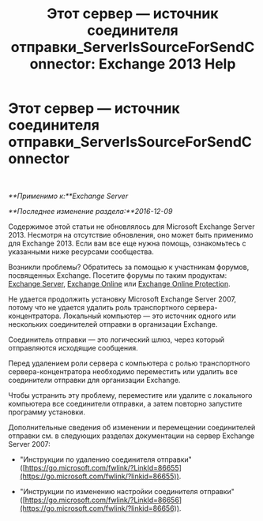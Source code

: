 ﻿---
title: 'Этот сервер — источник соединителя отправки_ServerIsSourceForSendConnector: Exchange 2013 Help'
TOCTitle: Этот сервер — источник соединителя отправки_ServerIsSourceForSendConnector
ms:assetid: 151c0014-c90c-4c52-8e74-4b3f1bc7aaf1
ms:mtpsurl: https://technet.microsoft.com/ru-ru/library/ms.exch.setupreadiness.serverissourceforsendconnector(v=EXCHG.150)
ms:contentKeyID: 50487493
ms.date: 04/30/2018
mtps_version: v=EXCHG.150
ms.translationtype: HT
---

# Этот сервер — источник соединителя отправки\_ServerIsSourceForSendConnector

 

_**Применимо к:**Exchange Server_

_**Последнее изменение раздела:**2016-12-09_

Содержимое этой статьи не обновлялось для Microsoft Exchange Server 2013. Несмотря на отсутствие обновления, оно может быть применимо для Exchange 2013. Если вам все еще нужна помощь, ознакомьтесь с указанными ниже ресурсами сообщества.

Возникли проблемы? Обратитесь за помощью к участникам форумов, посвященных Exchange. Посетите форумы по таким продуктам: [Exchange Server](https://go.microsoft.com/fwlink/p/?linkid=60612), [Exchange Online](https://go.microsoft.com/fwlink/p/?linkid=267542) или [Exchange Online Protection](https://go.microsoft.com/fwlink/p/?linkid=285351).

Не удается продолжить установку Microsoft Exchange Server 2007, потому что не удается удалить роль транспортного сервера-концентратора. Локальный компьютер — это источник одного или нескольких соединителей отправки в организации Exchange.

Соединитель отправки — это логический шлюз, через который отправляются исходящие сообщения.

Перед удалением роли сервера с компьютера с ролью транспортного сервера-концентратора необходимо переместить или удалить все соединители отправки для организации Exchange.

Чтобы устранить эту проблему, переместите или удалите с локального компьютера все соединители отправки, а затем повторно запустите программу установки.

Дополнительные сведения об изменении и перемещении соединителей отправки см. в следующих разделах документации на сервер Exchange Server 2007:

  - "Инструкции по удалению соединителя отправки" ([https://go.microsoft.com/fwlink/?LinkId=86655](https://go.microsoft.com/fwlink/?linkid=86655)).

  - "Инструкции по изменению настройки соединителя отправки" ([https://go.microsoft.com/fwlink/?LinkId=86656](https://go.microsoft.com/fwlink/?linkid=86656)).

